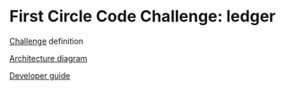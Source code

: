 # First Circle Code Challenge: ledger

[Challenge](./docs/challenge.md) definition

[Architecture diagram](./docs/architecture.md)

[Developer guide](./docs/development.md)